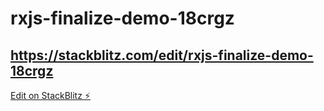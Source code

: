 # rxjs-finalize-demo-18crgz
## https://stackblitz.com/edit/rxjs-finalize-demo-18crgz
[Edit on StackBlitz ⚡️](https://stackblitz.com/edit/rxjs-finalize-demo-18crgz)
